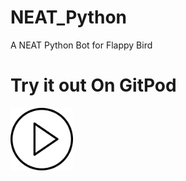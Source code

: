 # NEAT_Python
A NEAT Python Bot for Flappy Bird
# Try it out On GitPod
<a href = https://gitpod.io/#/https://github.com/ShashankBajpai/NEAT-Python/blob/main/flappybird.py>
<img src="https://github.com/ShashankBajpai/NEAT_Python/blob/main/play.svg" width="100" height="100">
</a>
